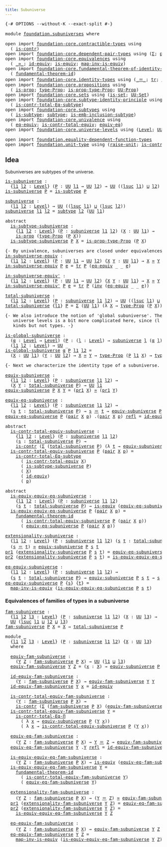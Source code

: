 ```yaml
---
title: Subuniverse
---
```


<pre class="Agda"><a id="37" class="Symbol">{-#</a> <a id="41" class="Keyword">OPTIONS</a> <a id="49" class="Pragma">--without-K</a> <a id="61" class="Pragma">--exact-split</a> <a id="75" class="Symbol">#-}</a>

<a id="80" class="Keyword">module</a> <a id="87" href="foundation.subuniverses.html" class="Module">foundation.subuniverses</a> <a id="111" class="Keyword">where</a>

<a id="118" class="Keyword">open</a> <a id="123" class="Keyword">import</a> <a id="130" href="foundation-core.contractible-types.html" class="Module">foundation-core.contractible-types</a> <a id="165" class="Keyword">using</a>
  <a id="173" class="Symbol">(</a> <a id="175" href="foundation-core.contractible-types.html#1006" class="Function">is-contr</a><a id="183" class="Symbol">)</a>
<a id="185" class="Keyword">open</a> <a id="190" class="Keyword">import</a> <a id="197" href="foundation-core.dependent-pair-types.html" class="Module">foundation-core.dependent-pair-types</a> <a id="234" class="Keyword">using</a> <a id="240" class="Symbol">(</a><a id="241" href="foundation-core.dependent-pair-types.html#515" class="Record">Σ</a><a id="242" class="Symbol">;</a> <a id="244" href="foundation-core.dependent-pair-types.html#588" class="InductiveConstructor">pair</a><a id="248" class="Symbol">;</a> <a id="250" href="foundation-core.dependent-pair-types.html#605" class="Field">pr1</a><a id="253" class="Symbol">;</a> <a id="255" href="foundation-core.dependent-pair-types.html#617" class="Field">pr2</a><a id="258" class="Symbol">)</a>
<a id="260" class="Keyword">open</a> <a id="265" class="Keyword">import</a> <a id="272" href="foundation-core.equivalences.html" class="Module">foundation-core.equivalences</a> <a id="301" class="Keyword">using</a>
  <a id="309" class="Symbol">(</a> <a id="311" href="foundation-core.equivalences.html#1621" class="Function Operator">_≃_</a><a id="314" class="Symbol">;</a> <a id="316" href="foundation-core.equivalences.html#2494" class="Function">id-equiv</a><a id="324" class="Symbol">;</a> <a id="326" href="foundation-core.equivalences.html#1556" class="Function">is-equiv</a><a id="334" class="Symbol">;</a> <a id="336" href="foundation-core.equivalences.html#4187" class="Function">map-inv-is-equiv</a><a id="352" class="Symbol">)</a>
<a id="354" class="Keyword">open</a> <a id="359" class="Keyword">import</a> <a id="366" href="foundation-core.fundamental-theorem-of-identity-types.html" class="Module">foundation-core.fundamental-theorem-of-identity-types</a> <a id="420" class="Keyword">using</a>
  <a id="428" class="Symbol">(</a> <a id="430" href="foundation-core.fundamental-theorem-of-identity-types.html#1894" class="Function">fundamental-theorem-id</a><a id="452" class="Symbol">)</a>
<a id="454" class="Keyword">open</a> <a id="459" class="Keyword">import</a> <a id="466" href="foundation-core.identity-types.html" class="Module">foundation-core.identity-types</a> <a id="497" class="Keyword">using</a> <a id="503" class="Symbol">(</a><a id="504" href="foundation-core.identity-types.html#1865" class="Function Operator">_＝_</a><a id="507" class="Symbol">;</a> <a id="509" href="foundation-core.identity-types.html#5702" class="Function">tr</a><a id="511" class="Symbol">;</a> <a id="513" href="foundation-core.identity-types.html#2729" class="Function">inv</a><a id="516" class="Symbol">;</a> <a id="518" href="foundation-core.identity-types.html#1820" class="InductiveConstructor">refl</a><a id="522" class="Symbol">;</a> <a id="524" href="foundation-core.identity-types.html#4003" class="Function">ap</a><a id="526" class="Symbol">)</a>
<a id="528" class="Keyword">open</a> <a id="533" class="Keyword">import</a> <a id="540" href="foundation-core.propositions.html" class="Module">foundation-core.propositions</a> <a id="569" class="Keyword">using</a>
  <a id="577" class="Symbol">(</a> <a id="579" href="foundation-core.propositions.html#1309" class="Function">is-prop</a><a id="586" class="Symbol">;</a> <a id="588" href="foundation-core.propositions.html#1495" class="Function">type-Prop</a><a id="597" class="Symbol">;</a> <a id="599" href="foundation-core.propositions.html#1562" class="Function">is-prop-type-Prop</a><a id="616" class="Symbol">;</a> <a id="618" href="foundation-core.propositions.html#1393" class="Function">UU-Prop</a><a id="625" class="Symbol">)</a>
<a id="627" class="Keyword">open</a> <a id="632" class="Keyword">import</a> <a id="639" href="foundation-core.sets.html" class="Module">foundation-core.sets</a> <a id="660" class="Keyword">using</a> <a id="666" class="Symbol">(</a><a id="667" href="foundation-core.sets.html#1113" class="Function">is-set</a><a id="673" class="Symbol">;</a> <a id="675" href="foundation-core.sets.html#1190" class="Function">UU-Set</a><a id="681" class="Symbol">)</a>
<a id="683" class="Keyword">open</a> <a id="688" class="Keyword">import</a> <a id="695" href="foundation-core.subtype-identity-principle.html" class="Module">foundation-core.subtype-identity-principle</a> <a id="738" class="Keyword">using</a>
  <a id="746" class="Symbol">(</a> <a id="748" href="foundation-core.subtype-identity-principle.html#1586" class="Function">is-contr-total-Eq-subtype</a><a id="773" class="Symbol">)</a>
<a id="775" class="Keyword">open</a> <a id="780" class="Keyword">import</a> <a id="787" href="foundation-core.subtypes.html" class="Module">foundation-core.subtypes</a> <a id="812" class="Keyword">using</a>
  <a id="820" class="Symbol">(</a> <a id="822" href="foundation-core.subtypes.html#2142" class="Function">is-subtype</a><a id="832" class="Symbol">;</a> <a id="834" href="foundation-core.subtypes.html#2265" class="Function">subtype</a><a id="841" class="Symbol">;</a> <a id="843" href="foundation-core.subtypes.html#3755" class="Function">is-emb-inclusion-subtype</a><a id="867" class="Symbol">)</a>
<a id="869" class="Keyword">open</a> <a id="874" class="Keyword">import</a> <a id="881" href="foundation-core.univalence.html" class="Module">foundation-core.univalence</a> <a id="908" class="Keyword">using</a>
  <a id="916" class="Symbol">(</a> <a id="918" href="foundation-core.univalence.html#2129" class="Function">eq-equiv</a><a id="926" class="Symbol">;</a> <a id="928" href="foundation-core.univalence.html#2381" class="Function">is-contr-total-equiv</a><a id="948" class="Symbol">;</a> <a id="950" href="foundation-core.univalence.html#987" class="Function">equiv-eq</a><a id="958" class="Symbol">)</a>
<a id="960" class="Keyword">open</a> <a id="965" class="Keyword">import</a> <a id="972" href="foundation-core.universe-levels.html" class="Module">foundation-core.universe-levels</a> <a id="1004" class="Keyword">using</a> <a id="1010" class="Symbol">(</a><a id="1011" href="Agda.Primitive.html#597" class="Postulate">Level</a><a id="1016" class="Symbol">;</a> <a id="1018" href="foundation-core.universe-levels.html#235" class="Primitive">UU</a><a id="1020" class="Symbol">;</a> <a id="1022" href="Agda.Primitive.html#780" class="Primitive">lsuc</a><a id="1026" class="Symbol">;</a> <a id="1028" href="Agda.Primitive.html#810" class="Primitive Operator">_⊔_</a><a id="1031" class="Symbol">)</a>

<a id="1034" class="Keyword">open</a> <a id="1039" class="Keyword">import</a> <a id="1046" href="foundation.equality-dependent-function-types.html" class="Module">foundation.equality-dependent-function-types</a>
<a id="1091" class="Keyword">open</a> <a id="1096" class="Keyword">import</a> <a id="1103" href="foundation.unit-type.html" class="Module">foundation.unit-type</a> <a id="1124" class="Keyword">using</a> <a id="1130" class="Symbol">(</a><a id="1131" href="foundation.unit-type.html#1727" class="Function">raise-unit</a><a id="1141" class="Symbol">;</a> <a id="1143" href="foundation.unit-type.html#3287" class="Function">is-contr-raise-unit</a><a id="1162" class="Symbol">)</a>
</pre>
## Idea

Subuniverses are subtypes of the universe.

<pre class="Agda"><a id="is-subuniverse"></a><a id="1230" href="foundation.subuniverses.html#1230" class="Function">is-subuniverse</a> <a id="1245" class="Symbol">:</a>
  <a id="1249" class="Symbol">{</a><a id="1250" href="foundation.subuniverses.html#1250" class="Bound">l1</a> <a id="1253" href="foundation.subuniverses.html#1253" class="Bound">l2</a> <a id="1256" class="Symbol">:</a> <a id="1258" href="Agda.Primitive.html#597" class="Postulate">Level</a><a id="1263" class="Symbol">}</a> <a id="1265" class="Symbol">(</a><a id="1266" href="foundation.subuniverses.html#1266" class="Bound">P</a> <a id="1268" class="Symbol">:</a> <a id="1270" href="foundation-core.universe-levels.html#235" class="Primitive">UU</a> <a id="1273" href="foundation.subuniverses.html#1250" class="Bound">l1</a> <a id="1276" class="Symbol">→</a> <a id="1278" href="foundation-core.universe-levels.html#235" class="Primitive">UU</a> <a id="1281" href="foundation.subuniverses.html#1253" class="Bound">l2</a><a id="1283" class="Symbol">)</a> <a id="1285" class="Symbol">→</a> <a id="1287" href="foundation-core.universe-levels.html#235" class="Primitive">UU</a> <a id="1290" class="Symbol">((</a><a id="1292" href="Agda.Primitive.html#780" class="Primitive">lsuc</a> <a id="1297" href="foundation.subuniverses.html#1250" class="Bound">l1</a><a id="1299" class="Symbol">)</a> <a id="1301" href="Agda.Primitive.html#810" class="Primitive Operator">⊔</a> <a id="1303" href="foundation.subuniverses.html#1253" class="Bound">l2</a><a id="1305" class="Symbol">)</a>
<a id="1307" href="foundation.subuniverses.html#1230" class="Function">is-subuniverse</a> <a id="1322" href="foundation.subuniverses.html#1322" class="Bound">P</a> <a id="1324" class="Symbol">=</a> <a id="1326" href="foundation-core.subtypes.html#2142" class="Function">is-subtype</a> <a id="1337" href="foundation.subuniverses.html#1322" class="Bound">P</a>

<a id="subuniverse"></a><a id="1340" href="foundation.subuniverses.html#1340" class="Function">subuniverse</a> <a id="1352" class="Symbol">:</a>
  <a id="1356" class="Symbol">(</a><a id="1357" href="foundation.subuniverses.html#1357" class="Bound">l1</a> <a id="1360" href="foundation.subuniverses.html#1360" class="Bound">l2</a> <a id="1363" class="Symbol">:</a> <a id="1365" href="Agda.Primitive.html#597" class="Postulate">Level</a><a id="1370" class="Symbol">)</a> <a id="1372" class="Symbol">→</a> <a id="1374" href="foundation-core.universe-levels.html#235" class="Primitive">UU</a> <a id="1377" class="Symbol">((</a><a id="1379" href="Agda.Primitive.html#780" class="Primitive">lsuc</a> <a id="1384" href="foundation.subuniverses.html#1357" class="Bound">l1</a><a id="1386" class="Symbol">)</a> <a id="1388" href="Agda.Primitive.html#810" class="Primitive Operator">⊔</a> <a id="1390" class="Symbol">(</a><a id="1391" href="Agda.Primitive.html#780" class="Primitive">lsuc</a> <a id="1396" href="foundation.subuniverses.html#1360" class="Bound">l2</a><a id="1398" class="Symbol">))</a>
<a id="1401" href="foundation.subuniverses.html#1340" class="Function">subuniverse</a> <a id="1413" href="foundation.subuniverses.html#1413" class="Bound">l1</a> <a id="1416" href="foundation.subuniverses.html#1416" class="Bound">l2</a> <a id="1419" class="Symbol">=</a> <a id="1421" href="foundation-core.subtypes.html#2265" class="Function">subtype</a> <a id="1429" href="foundation.subuniverses.html#1416" class="Bound">l2</a> <a id="1432" class="Symbol">(</a><a id="1433" href="foundation-core.universe-levels.html#235" class="Primitive">UU</a> <a id="1436" href="foundation.subuniverses.html#1413" class="Bound">l1</a><a id="1438" class="Symbol">)</a>

<a id="1441" class="Keyword">abstract</a>
  <a id="is-subtype-subuniverse"></a><a id="1452" href="foundation.subuniverses.html#1452" class="Function">is-subtype-subuniverse</a> <a id="1475" class="Symbol">:</a>
    <a id="1481" class="Symbol">{</a><a id="1482" href="foundation.subuniverses.html#1482" class="Bound">l1</a> <a id="1485" href="foundation.subuniverses.html#1485" class="Bound">l2</a> <a id="1488" class="Symbol">:</a> <a id="1490" href="Agda.Primitive.html#597" class="Postulate">Level</a><a id="1495" class="Symbol">}</a> <a id="1497" class="Symbol">(</a><a id="1498" href="foundation.subuniverses.html#1498" class="Bound">P</a> <a id="1500" class="Symbol">:</a> <a id="1502" href="foundation.subuniverses.html#1340" class="Function">subuniverse</a> <a id="1514" href="foundation.subuniverses.html#1482" class="Bound">l1</a> <a id="1517" href="foundation.subuniverses.html#1485" class="Bound">l2</a><a id="1519" class="Symbol">)</a> <a id="1521" class="Symbol">(</a><a id="1522" href="foundation.subuniverses.html#1522" class="Bound">X</a> <a id="1524" class="Symbol">:</a> <a id="1526" href="foundation-core.universe-levels.html#235" class="Primitive">UU</a> <a id="1529" href="foundation.subuniverses.html#1482" class="Bound">l1</a><a id="1531" class="Symbol">)</a> <a id="1533" class="Symbol">→</a>
    <a id="1539" href="foundation-core.propositions.html#1309" class="Function">is-prop</a> <a id="1547" class="Symbol">(</a><a id="1548" href="foundation-core.propositions.html#1495" class="Function">type-Prop</a> <a id="1558" class="Symbol">(</a><a id="1559" href="foundation.subuniverses.html#1498" class="Bound">P</a> <a id="1561" href="foundation.subuniverses.html#1522" class="Bound">X</a><a id="1562" class="Symbol">))</a>
  <a id="1567" href="foundation.subuniverses.html#1452" class="Function">is-subtype-subuniverse</a> <a id="1590" href="foundation.subuniverses.html#1590" class="Bound">P</a> <a id="1592" href="foundation.subuniverses.html#1592" class="Bound">X</a> <a id="1594" class="Symbol">=</a> <a id="1596" href="foundation-core.propositions.html#1562" class="Function">is-prop-type-Prop</a> <a id="1614" class="Symbol">(</a><a id="1615" href="foundation.subuniverses.html#1590" class="Bound">P</a> <a id="1617" href="foundation.subuniverses.html#1592" class="Bound">X</a><a id="1618" class="Symbol">)</a>

<a id="1621" class="Comment">{- By univalence, subuniverses are closed under equivalences. -}</a>
<a id="in-subuniverse-equiv"></a><a id="1686" href="foundation.subuniverses.html#1686" class="Function">in-subuniverse-equiv</a> <a id="1707" class="Symbol">:</a>
  <a id="1711" class="Symbol">{</a><a id="1712" href="foundation.subuniverses.html#1712" class="Bound">l1</a> <a id="1715" href="foundation.subuniverses.html#1715" class="Bound">l2</a> <a id="1718" class="Symbol">:</a> <a id="1720" href="Agda.Primitive.html#597" class="Postulate">Level</a><a id="1725" class="Symbol">}</a> <a id="1727" class="Symbol">(</a><a id="1728" href="foundation.subuniverses.html#1728" class="Bound">P</a> <a id="1730" class="Symbol">:</a> <a id="1732" href="foundation-core.universe-levels.html#235" class="Primitive">UU</a> <a id="1735" href="foundation.subuniverses.html#1712" class="Bound">l1</a> <a id="1738" class="Symbol">→</a> <a id="1740" href="foundation-core.universe-levels.html#235" class="Primitive">UU</a> <a id="1743" href="foundation.subuniverses.html#1715" class="Bound">l2</a><a id="1745" class="Symbol">)</a> <a id="1747" class="Symbol">{</a><a id="1748" href="foundation.subuniverses.html#1748" class="Bound">X</a> <a id="1750" href="foundation.subuniverses.html#1750" class="Bound">Y</a> <a id="1752" class="Symbol">:</a> <a id="1754" href="foundation-core.universe-levels.html#235" class="Primitive">UU</a> <a id="1757" href="foundation.subuniverses.html#1712" class="Bound">l1</a><a id="1759" class="Symbol">}</a> <a id="1761" class="Symbol">→</a> <a id="1763" href="foundation.subuniverses.html#1748" class="Bound">X</a> <a id="1765" href="foundation-core.equivalences.html#1621" class="Function Operator">≃</a> <a id="1767" href="foundation.subuniverses.html#1750" class="Bound">Y</a> <a id="1769" class="Symbol">→</a> <a id="1771" href="foundation.subuniverses.html#1728" class="Bound">P</a> <a id="1773" href="foundation.subuniverses.html#1748" class="Bound">X</a> <a id="1775" class="Symbol">→</a> <a id="1777" href="foundation.subuniverses.html#1728" class="Bound">P</a> <a id="1779" href="foundation.subuniverses.html#1750" class="Bound">Y</a>
<a id="1781" href="foundation.subuniverses.html#1686" class="Function">in-subuniverse-equiv</a> <a id="1802" href="foundation.subuniverses.html#1802" class="Bound">P</a> <a id="1804" href="foundation.subuniverses.html#1804" class="Bound">e</a> <a id="1806" class="Symbol">=</a> <a id="1808" href="foundation-core.identity-types.html#5702" class="Function">tr</a> <a id="1811" href="foundation.subuniverses.html#1802" class="Bound">P</a> <a id="1813" class="Symbol">(</a><a id="1814" href="foundation-core.univalence.html#2129" class="Function">eq-equiv</a> <a id="1823" class="Symbol">_</a> <a id="1825" class="Symbol">_</a> <a id="1827" href="foundation.subuniverses.html#1804" class="Bound">e</a><a id="1828" class="Symbol">)</a>

<a id="in-subuniverse-equiv&#39;"></a><a id="1831" href="foundation.subuniverses.html#1831" class="Function">in-subuniverse-equiv&#39;</a> <a id="1853" class="Symbol">:</a>
  <a id="1857" class="Symbol">{</a><a id="1858" href="foundation.subuniverses.html#1858" class="Bound">l1</a> <a id="1861" href="foundation.subuniverses.html#1861" class="Bound">l2</a> <a id="1864" class="Symbol">:</a> <a id="1866" href="Agda.Primitive.html#597" class="Postulate">Level</a><a id="1871" class="Symbol">}</a> <a id="1873" class="Symbol">(</a><a id="1874" href="foundation.subuniverses.html#1874" class="Bound">P</a> <a id="1876" class="Symbol">:</a> <a id="1878" href="foundation-core.universe-levels.html#235" class="Primitive">UU</a> <a id="1881" href="foundation.subuniverses.html#1858" class="Bound">l1</a> <a id="1884" class="Symbol">→</a> <a id="1886" href="foundation-core.universe-levels.html#235" class="Primitive">UU</a> <a id="1889" href="foundation.subuniverses.html#1861" class="Bound">l2</a><a id="1891" class="Symbol">)</a> <a id="1893" class="Symbol">{</a><a id="1894" href="foundation.subuniverses.html#1894" class="Bound">X</a> <a id="1896" href="foundation.subuniverses.html#1896" class="Bound">Y</a> <a id="1898" class="Symbol">:</a> <a id="1900" href="foundation-core.universe-levels.html#235" class="Primitive">UU</a> <a id="1903" href="foundation.subuniverses.html#1858" class="Bound">l1</a><a id="1905" class="Symbol">}</a> <a id="1907" class="Symbol">→</a> <a id="1909" href="foundation.subuniverses.html#1894" class="Bound">X</a> <a id="1911" href="foundation-core.equivalences.html#1621" class="Function Operator">≃</a> <a id="1913" href="foundation.subuniverses.html#1896" class="Bound">Y</a> <a id="1915" class="Symbol">→</a> <a id="1917" href="foundation.subuniverses.html#1874" class="Bound">P</a> <a id="1919" href="foundation.subuniverses.html#1896" class="Bound">Y</a> <a id="1921" class="Symbol">→</a> <a id="1923" href="foundation.subuniverses.html#1874" class="Bound">P</a> <a id="1925" href="foundation.subuniverses.html#1894" class="Bound">X</a>
<a id="1927" href="foundation.subuniverses.html#1831" class="Function">in-subuniverse-equiv&#39;</a> <a id="1949" href="foundation.subuniverses.html#1949" class="Bound">P</a> <a id="1951" href="foundation.subuniverses.html#1951" class="Bound">e</a> <a id="1953" class="Symbol">=</a> <a id="1955" href="foundation-core.identity-types.html#5702" class="Function">tr</a> <a id="1958" href="foundation.subuniverses.html#1949" class="Bound">P</a> <a id="1960" class="Symbol">(</a><a id="1961" href="foundation-core.identity-types.html#2729" class="Function">inv</a> <a id="1965" class="Symbol">(</a><a id="1966" href="foundation-core.univalence.html#2129" class="Function">eq-equiv</a> <a id="1975" class="Symbol">_</a> <a id="1977" class="Symbol">_</a> <a id="1979" href="foundation.subuniverses.html#1951" class="Bound">e</a><a id="1980" class="Symbol">))</a>

<a id="total-subuniverse"></a><a id="1984" href="foundation.subuniverses.html#1984" class="Function">total-subuniverse</a> <a id="2002" class="Symbol">:</a>
  <a id="2006" class="Symbol">{</a><a id="2007" href="foundation.subuniverses.html#2007" class="Bound">l1</a> <a id="2010" href="foundation.subuniverses.html#2010" class="Bound">l2</a> <a id="2013" class="Symbol">:</a> <a id="2015" href="Agda.Primitive.html#597" class="Postulate">Level</a><a id="2020" class="Symbol">}</a> <a id="2022" class="Symbol">(</a><a id="2023" href="foundation.subuniverses.html#2023" class="Bound">P</a> <a id="2025" class="Symbol">:</a> <a id="2027" href="foundation.subuniverses.html#1340" class="Function">subuniverse</a> <a id="2039" href="foundation.subuniverses.html#2007" class="Bound">l1</a> <a id="2042" href="foundation.subuniverses.html#2010" class="Bound">l2</a><a id="2044" class="Symbol">)</a> <a id="2046" class="Symbol">→</a> <a id="2048" href="foundation-core.universe-levels.html#235" class="Primitive">UU</a> <a id="2051" class="Symbol">((</a><a id="2053" href="Agda.Primitive.html#780" class="Primitive">lsuc</a> <a id="2058" href="foundation.subuniverses.html#2007" class="Bound">l1</a><a id="2060" class="Symbol">)</a> <a id="2062" href="Agda.Primitive.html#810" class="Primitive Operator">⊔</a> <a id="2064" href="foundation.subuniverses.html#2010" class="Bound">l2</a><a id="2066" class="Symbol">)</a>
<a id="2068" href="foundation.subuniverses.html#1984" class="Function">total-subuniverse</a> <a id="2086" class="Symbol">{</a><a id="2087" href="foundation.subuniverses.html#2087" class="Bound">l1</a><a id="2089" class="Symbol">}</a> <a id="2091" href="foundation.subuniverses.html#2091" class="Bound">P</a> <a id="2093" class="Symbol">=</a> <a id="2095" href="foundation-core.dependent-pair-types.html#515" class="Record">Σ</a> <a id="2097" class="Symbol">(</a><a id="2098" href="foundation-core.universe-levels.html#235" class="Primitive">UU</a> <a id="2101" href="foundation.subuniverses.html#2087" class="Bound">l1</a><a id="2103" class="Symbol">)</a> <a id="2105" class="Symbol">(λ</a> <a id="2108" href="foundation.subuniverses.html#2108" class="Bound">X</a> <a id="2110" class="Symbol">→</a> <a id="2112" href="foundation-core.propositions.html#1495" class="Function">type-Prop</a> <a id="2122" class="Symbol">(</a><a id="2123" href="foundation.subuniverses.html#2091" class="Bound">P</a> <a id="2125" href="foundation.subuniverses.html#2108" class="Bound">X</a><a id="2126" class="Symbol">))</a>

<a id="2130" class="Comment">{- We also introduce the notion of &#39;global subuniverse&#39;. The handling of 
   universe levels is a bit more complicated here, since (l : Level) → A l are 
   kinds but not types. -}</a>
   
<a id="is-global-subuniverse"></a><a id="2315" href="foundation.subuniverses.html#2315" class="Function">is-global-subuniverse</a> <a id="2337" class="Symbol">:</a>
  <a id="2341" class="Symbol">(</a><a id="2342" href="foundation.subuniverses.html#2342" class="Bound">α</a> <a id="2344" class="Symbol">:</a> <a id="2346" href="Agda.Primitive.html#597" class="Postulate">Level</a> <a id="2352" class="Symbol">→</a> <a id="2354" href="Agda.Primitive.html#597" class="Postulate">Level</a><a id="2359" class="Symbol">)</a> <a id="2361" class="Symbol">(</a><a id="2362" href="foundation.subuniverses.html#2362" class="Bound">P</a> <a id="2364" class="Symbol">:</a> <a id="2366" class="Symbol">(</a><a id="2367" href="foundation.subuniverses.html#2367" class="Bound">l</a> <a id="2369" class="Symbol">:</a> <a id="2371" href="Agda.Primitive.html#597" class="Postulate">Level</a><a id="2376" class="Symbol">)</a> <a id="2378" class="Symbol">→</a> <a id="2380" href="foundation.subuniverses.html#1340" class="Function">subuniverse</a> <a id="2392" href="foundation.subuniverses.html#2367" class="Bound">l</a> <a id="2394" class="Symbol">(</a><a id="2395" href="foundation.subuniverses.html#2342" class="Bound">α</a> <a id="2397" href="foundation.subuniverses.html#2367" class="Bound">l</a><a id="2398" class="Symbol">))</a> <a id="2401" class="Symbol">→</a>
  <a id="2405" class="Symbol">(</a><a id="2406" href="foundation.subuniverses.html#2406" class="Bound">l1</a> <a id="2409" href="foundation.subuniverses.html#2409" class="Bound">l2</a> <a id="2412" class="Symbol">:</a> <a id="2414" href="Agda.Primitive.html#597" class="Postulate">Level</a><a id="2419" class="Symbol">)</a> <a id="2421" class="Symbol">→</a> <a id="2423" href="foundation-core.universe-levels.html#235" class="Primitive">UU</a> <a id="2426" class="Symbol">_</a>
<a id="2428" href="foundation.subuniverses.html#2315" class="Function">is-global-subuniverse</a> <a id="2450" href="foundation.subuniverses.html#2450" class="Bound">α</a> <a id="2452" href="foundation.subuniverses.html#2452" class="Bound">P</a> <a id="2454" href="foundation.subuniverses.html#2454" class="Bound">l1</a> <a id="2457" href="foundation.subuniverses.html#2457" class="Bound">l2</a> <a id="2460" class="Symbol">=</a>
  <a id="2464" class="Symbol">(</a><a id="2465" href="foundation.subuniverses.html#2465" class="Bound">X</a> <a id="2467" class="Symbol">:</a> <a id="2469" href="foundation-core.universe-levels.html#235" class="Primitive">UU</a> <a id="2472" href="foundation.subuniverses.html#2454" class="Bound">l1</a><a id="2474" class="Symbol">)</a> <a id="2476" class="Symbol">(</a><a id="2477" href="foundation.subuniverses.html#2477" class="Bound">Y</a> <a id="2479" class="Symbol">:</a> <a id="2481" href="foundation-core.universe-levels.html#235" class="Primitive">UU</a> <a id="2484" href="foundation.subuniverses.html#2457" class="Bound">l2</a><a id="2486" class="Symbol">)</a> <a id="2488" class="Symbol">→</a> <a id="2490" href="foundation.subuniverses.html#2465" class="Bound">X</a> <a id="2492" href="foundation-core.equivalences.html#1621" class="Function Operator">≃</a> <a id="2494" href="foundation.subuniverses.html#2477" class="Bound">Y</a> <a id="2496" class="Symbol">→</a> <a id="2498" href="foundation-core.propositions.html#1495" class="Function">type-Prop</a> <a id="2508" class="Symbol">(</a><a id="2509" href="foundation.subuniverses.html#2452" class="Bound">P</a> <a id="2511" href="foundation.subuniverses.html#2454" class="Bound">l1</a> <a id="2514" href="foundation.subuniverses.html#2465" class="Bound">X</a><a id="2515" class="Symbol">)</a> <a id="2517" class="Symbol">→</a> <a id="2519" href="foundation-core.propositions.html#1495" class="Function">type-Prop</a> <a id="2529" class="Symbol">(</a><a id="2530" href="foundation.subuniverses.html#2452" class="Bound">P</a> <a id="2532" href="foundation.subuniverses.html#2457" class="Bound">l2</a> <a id="2535" href="foundation.subuniverses.html#2477" class="Bound">Y</a><a id="2536" class="Symbol">)</a>

<a id="2539" class="Comment">{- Next we characterize the identity type of a subuniverse. -}</a>

<a id="equiv-subuniverse"></a><a id="2603" href="foundation.subuniverses.html#2603" class="Function">equiv-subuniverse</a> <a id="2621" class="Symbol">:</a>
  <a id="2625" class="Symbol">{</a><a id="2626" href="foundation.subuniverses.html#2626" class="Bound">l1</a> <a id="2629" href="foundation.subuniverses.html#2629" class="Bound">l2</a> <a id="2632" class="Symbol">:</a> <a id="2634" href="Agda.Primitive.html#597" class="Postulate">Level</a><a id="2639" class="Symbol">}</a> <a id="2641" class="Symbol">(</a><a id="2642" href="foundation.subuniverses.html#2642" class="Bound">P</a> <a id="2644" class="Symbol">:</a> <a id="2646" href="foundation.subuniverses.html#1340" class="Function">subuniverse</a> <a id="2658" href="foundation.subuniverses.html#2626" class="Bound">l1</a> <a id="2661" href="foundation.subuniverses.html#2629" class="Bound">l2</a><a id="2663" class="Symbol">)</a> <a id="2665" class="Symbol">→</a>
  <a id="2669" class="Symbol">(</a><a id="2670" href="foundation.subuniverses.html#2670" class="Bound">X</a> <a id="2672" href="foundation.subuniverses.html#2672" class="Bound">Y</a> <a id="2674" class="Symbol">:</a> <a id="2676" href="foundation.subuniverses.html#1984" class="Function">total-subuniverse</a> <a id="2694" href="foundation.subuniverses.html#2642" class="Bound">P</a><a id="2695" class="Symbol">)</a> <a id="2697" class="Symbol">→</a> <a id="2699" href="foundation-core.universe-levels.html#235" class="Primitive">UU</a> <a id="2702" href="foundation.subuniverses.html#2626" class="Bound">l1</a>
<a id="2705" href="foundation.subuniverses.html#2603" class="Function">equiv-subuniverse</a> <a id="2723" href="foundation.subuniverses.html#2723" class="Bound">P</a> <a id="2725" href="foundation.subuniverses.html#2725" class="Bound">X</a> <a id="2727" href="foundation.subuniverses.html#2727" class="Bound">Y</a> <a id="2729" class="Symbol">=</a> <a id="2731" class="Symbol">(</a><a id="2732" href="foundation-core.dependent-pair-types.html#605" class="Field">pr1</a> <a id="2736" href="foundation.subuniverses.html#2725" class="Bound">X</a><a id="2737" class="Symbol">)</a> <a id="2739" href="foundation-core.equivalences.html#1621" class="Function Operator">≃</a> <a id="2741" class="Symbol">(</a><a id="2742" href="foundation-core.dependent-pair-types.html#605" class="Field">pr1</a> <a id="2746" href="foundation.subuniverses.html#2727" class="Bound">Y</a><a id="2747" class="Symbol">)</a>

<a id="equiv-eq-subuniverse"></a><a id="2750" href="foundation.subuniverses.html#2750" class="Function">equiv-eq-subuniverse</a> <a id="2771" class="Symbol">:</a>
  <a id="2775" class="Symbol">{</a><a id="2776" href="foundation.subuniverses.html#2776" class="Bound">l1</a> <a id="2779" href="foundation.subuniverses.html#2779" class="Bound">l2</a> <a id="2782" class="Symbol">:</a> <a id="2784" href="Agda.Primitive.html#597" class="Postulate">Level</a><a id="2789" class="Symbol">}</a> <a id="2791" class="Symbol">(</a><a id="2792" href="foundation.subuniverses.html#2792" class="Bound">P</a> <a id="2794" class="Symbol">:</a> <a id="2796" href="foundation.subuniverses.html#1340" class="Function">subuniverse</a> <a id="2808" href="foundation.subuniverses.html#2776" class="Bound">l1</a> <a id="2811" href="foundation.subuniverses.html#2779" class="Bound">l2</a><a id="2813" class="Symbol">)</a> <a id="2815" class="Symbol">→</a>
  <a id="2819" class="Symbol">(</a><a id="2820" href="foundation.subuniverses.html#2820" class="Bound">s</a> <a id="2822" href="foundation.subuniverses.html#2822" class="Bound">t</a> <a id="2824" class="Symbol">:</a> <a id="2826" href="foundation.subuniverses.html#1984" class="Function">total-subuniverse</a> <a id="2844" href="foundation.subuniverses.html#2792" class="Bound">P</a><a id="2845" class="Symbol">)</a> <a id="2847" class="Symbol">→</a> <a id="2849" href="foundation.subuniverses.html#2820" class="Bound">s</a> <a id="2851" href="foundation-core.identity-types.html#1865" class="Function Operator">＝</a> <a id="2853" href="foundation.subuniverses.html#2822" class="Bound">t</a> <a id="2855" class="Symbol">→</a> <a id="2857" href="foundation.subuniverses.html#2603" class="Function">equiv-subuniverse</a> <a id="2875" href="foundation.subuniverses.html#2792" class="Bound">P</a> <a id="2877" href="foundation.subuniverses.html#2820" class="Bound">s</a> <a id="2879" href="foundation.subuniverses.html#2822" class="Bound">t</a>
<a id="2881" href="foundation.subuniverses.html#2750" class="Function">equiv-eq-subuniverse</a> <a id="2902" href="foundation.subuniverses.html#2902" class="Bound">P</a> <a id="2904" class="Symbol">(</a><a id="2905" href="foundation-core.dependent-pair-types.html#588" class="InductiveConstructor">pair</a> <a id="2910" href="foundation.subuniverses.html#2910" class="Bound">X</a> <a id="2912" href="foundation.subuniverses.html#2912" class="Bound">p</a><a id="2913" class="Symbol">)</a> <a id="2915" class="DottedPattern Symbol">.(</a><a id="2917" href="foundation-core.dependent-pair-types.html#588" class="DottedPattern InductiveConstructor">pair</a> <a id="2922" href="foundation.subuniverses.html#2910" class="DottedPattern Bound">X</a> <a id="2924" href="foundation.subuniverses.html#2912" class="DottedPattern Bound">p</a><a id="2925" class="DottedPattern Symbol">)</a> <a id="2927" href="foundation-core.identity-types.html#1820" class="InductiveConstructor">refl</a> <a id="2932" class="Symbol">=</a> <a id="2934" href="foundation-core.equivalences.html#2494" class="Function">id-equiv</a>

<a id="2944" class="Keyword">abstract</a>
  <a id="is-contr-total-equiv-subuniverse"></a><a id="2955" href="foundation.subuniverses.html#2955" class="Function">is-contr-total-equiv-subuniverse</a> <a id="2988" class="Symbol">:</a>
    <a id="2994" class="Symbol">{</a><a id="2995" href="foundation.subuniverses.html#2995" class="Bound">l1</a> <a id="2998" href="foundation.subuniverses.html#2998" class="Bound">l2</a> <a id="3001" class="Symbol">:</a> <a id="3003" href="Agda.Primitive.html#597" class="Postulate">Level</a><a id="3008" class="Symbol">}</a> <a id="3010" class="Symbol">(</a><a id="3011" href="foundation.subuniverses.html#3011" class="Bound">P</a> <a id="3013" class="Symbol">:</a> <a id="3015" href="foundation.subuniverses.html#1340" class="Function">subuniverse</a> <a id="3027" href="foundation.subuniverses.html#2995" class="Bound">l1</a> <a id="3030" href="foundation.subuniverses.html#2998" class="Bound">l2</a><a id="3032" class="Symbol">)</a>
    <a id="3038" class="Symbol">(</a><a id="3039" href="foundation.subuniverses.html#3039" class="Bound">s</a> <a id="3041" class="Symbol">:</a> <a id="3043" href="foundation.subuniverses.html#1984" class="Function">total-subuniverse</a> <a id="3061" href="foundation.subuniverses.html#3011" class="Bound">P</a><a id="3062" class="Symbol">)</a> <a id="3064" class="Symbol">→</a>
    <a id="3070" href="foundation-core.contractible-types.html#1006" class="Function">is-contr</a> <a id="3079" class="Symbol">(</a><a id="3080" href="foundation-core.dependent-pair-types.html#515" class="Record">Σ</a> <a id="3082" class="Symbol">(</a><a id="3083" href="foundation.subuniverses.html#1984" class="Function">total-subuniverse</a> <a id="3101" href="foundation.subuniverses.html#3011" class="Bound">P</a><a id="3102" class="Symbol">)</a> <a id="3104" class="Symbol">(λ</a> <a id="3107" href="foundation.subuniverses.html#3107" class="Bound">t</a> <a id="3109" class="Symbol">→</a> <a id="3111" href="foundation.subuniverses.html#2603" class="Function">equiv-subuniverse</a> <a id="3129" href="foundation.subuniverses.html#3011" class="Bound">P</a> <a id="3131" href="foundation.subuniverses.html#3039" class="Bound">s</a> <a id="3133" href="foundation.subuniverses.html#3107" class="Bound">t</a><a id="3134" class="Symbol">))</a>
  <a id="3139" href="foundation.subuniverses.html#2955" class="Function">is-contr-total-equiv-subuniverse</a> <a id="3172" href="foundation.subuniverses.html#3172" class="Bound">P</a> <a id="3174" class="Symbol">(</a><a id="3175" href="foundation-core.dependent-pair-types.html#588" class="InductiveConstructor">pair</a> <a id="3180" href="foundation.subuniverses.html#3180" class="Bound">X</a> <a id="3182" href="foundation.subuniverses.html#3182" class="Bound">p</a><a id="3183" class="Symbol">)</a> <a id="3185" class="Symbol">=</a>
    <a id="3191" href="foundation-core.subtype-identity-principle.html#1586" class="Function">is-contr-total-Eq-subtype</a>
      <a id="3223" class="Symbol">(</a> <a id="3225" href="foundation-core.univalence.html#2381" class="Function">is-contr-total-equiv</a> <a id="3246" href="foundation.subuniverses.html#3180" class="Bound">X</a><a id="3247" class="Symbol">)</a>
      <a id="3255" class="Symbol">(</a> <a id="3257" href="foundation.subuniverses.html#1452" class="Function">is-subtype-subuniverse</a> <a id="3280" href="foundation.subuniverses.html#3172" class="Bound">P</a><a id="3281" class="Symbol">)</a>
      <a id="3289" class="Symbol">(</a> <a id="3291" href="foundation.subuniverses.html#3180" class="Bound">X</a><a id="3292" class="Symbol">)</a>
      <a id="3300" class="Symbol">(</a> <a id="3302" href="foundation-core.equivalences.html#2494" class="Function">id-equiv</a><a id="3310" class="Symbol">)</a>
      <a id="3318" class="Symbol">(</a> <a id="3320" href="foundation.subuniverses.html#3182" class="Bound">p</a><a id="3321" class="Symbol">)</a>

<a id="3324" class="Keyword">abstract</a>
  <a id="is-equiv-equiv-eq-subuniverse"></a><a id="3335" href="foundation.subuniverses.html#3335" class="Function">is-equiv-equiv-eq-subuniverse</a> <a id="3365" class="Symbol">:</a>
    <a id="3371" class="Symbol">{</a><a id="3372" href="foundation.subuniverses.html#3372" class="Bound">l1</a> <a id="3375" href="foundation.subuniverses.html#3375" class="Bound">l2</a> <a id="3378" class="Symbol">:</a> <a id="3380" href="Agda.Primitive.html#597" class="Postulate">Level</a><a id="3385" class="Symbol">}</a> <a id="3387" class="Symbol">(</a><a id="3388" href="foundation.subuniverses.html#3388" class="Bound">P</a> <a id="3390" class="Symbol">:</a> <a id="3392" href="foundation.subuniverses.html#1340" class="Function">subuniverse</a> <a id="3404" href="foundation.subuniverses.html#3372" class="Bound">l1</a> <a id="3407" href="foundation.subuniverses.html#3375" class="Bound">l2</a><a id="3409" class="Symbol">)</a>
    <a id="3415" class="Symbol">(</a><a id="3416" href="foundation.subuniverses.html#3416" class="Bound">s</a> <a id="3418" href="foundation.subuniverses.html#3418" class="Bound">t</a> <a id="3420" class="Symbol">:</a> <a id="3422" href="foundation.subuniverses.html#1984" class="Function">total-subuniverse</a> <a id="3440" href="foundation.subuniverses.html#3388" class="Bound">P</a><a id="3441" class="Symbol">)</a> <a id="3443" class="Symbol">→</a> <a id="3445" href="foundation-core.equivalences.html#1556" class="Function">is-equiv</a> <a id="3454" class="Symbol">(</a><a id="3455" href="foundation.subuniverses.html#2750" class="Function">equiv-eq-subuniverse</a> <a id="3476" href="foundation.subuniverses.html#3388" class="Bound">P</a> <a id="3478" href="foundation.subuniverses.html#3416" class="Bound">s</a> <a id="3480" href="foundation.subuniverses.html#3418" class="Bound">t</a><a id="3481" class="Symbol">)</a>
  <a id="3485" href="foundation.subuniverses.html#3335" class="Function">is-equiv-equiv-eq-subuniverse</a> <a id="3515" href="foundation.subuniverses.html#3515" class="Bound">P</a> <a id="3517" class="Symbol">(</a><a id="3518" href="foundation-core.dependent-pair-types.html#588" class="InductiveConstructor">pair</a> <a id="3523" href="foundation.subuniverses.html#3523" class="Bound">X</a> <a id="3525" href="foundation.subuniverses.html#3525" class="Bound">p</a><a id="3526" class="Symbol">)</a> <a id="3528" class="Symbol">=</a>
    <a id="3534" href="foundation-core.fundamental-theorem-of-identity-types.html#1894" class="Function">fundamental-theorem-id</a>
      <a id="3563" class="Symbol">(</a> <a id="3565" href="foundation.subuniverses.html#2955" class="Function">is-contr-total-equiv-subuniverse</a> <a id="3598" href="foundation.subuniverses.html#3515" class="Bound">P</a> <a id="3600" class="Symbol">(</a><a id="3601" href="foundation-core.dependent-pair-types.html#588" class="InductiveConstructor">pair</a> <a id="3606" href="foundation.subuniverses.html#3523" class="Bound">X</a> <a id="3608" href="foundation.subuniverses.html#3525" class="Bound">p</a><a id="3609" class="Symbol">))</a>
      <a id="3618" class="Symbol">(</a> <a id="3620" href="foundation.subuniverses.html#2750" class="Function">equiv-eq-subuniverse</a> <a id="3641" href="foundation.subuniverses.html#3515" class="Bound">P</a> <a id="3643" class="Symbol">(</a><a id="3644" href="foundation-core.dependent-pair-types.html#588" class="InductiveConstructor">pair</a> <a id="3649" href="foundation.subuniverses.html#3523" class="Bound">X</a> <a id="3651" href="foundation.subuniverses.html#3525" class="Bound">p</a><a id="3652" class="Symbol">))</a>

<a id="extensionality-subuniverse"></a><a id="3656" href="foundation.subuniverses.html#3656" class="Function">extensionality-subuniverse</a> <a id="3683" class="Symbol">:</a>
  <a id="3687" class="Symbol">{</a><a id="3688" href="foundation.subuniverses.html#3688" class="Bound">l1</a> <a id="3691" href="foundation.subuniverses.html#3691" class="Bound">l2</a> <a id="3694" class="Symbol">:</a> <a id="3696" href="Agda.Primitive.html#597" class="Postulate">Level</a><a id="3701" class="Symbol">}</a> <a id="3703" class="Symbol">(</a><a id="3704" href="foundation.subuniverses.html#3704" class="Bound">P</a> <a id="3706" class="Symbol">:</a> <a id="3708" href="foundation.subuniverses.html#1340" class="Function">subuniverse</a> <a id="3720" href="foundation.subuniverses.html#3688" class="Bound">l1</a> <a id="3723" href="foundation.subuniverses.html#3691" class="Bound">l2</a><a id="3725" class="Symbol">)</a> <a id="3727" class="Symbol">(</a><a id="3728" href="foundation.subuniverses.html#3728" class="Bound">s</a> <a id="3730" href="foundation.subuniverses.html#3730" class="Bound">t</a> <a id="3732" class="Symbol">:</a> <a id="3734" href="foundation.subuniverses.html#1984" class="Function">total-subuniverse</a> <a id="3752" href="foundation.subuniverses.html#3704" class="Bound">P</a><a id="3753" class="Symbol">)</a> <a id="3755" class="Symbol">→</a>
  <a id="3759" class="Symbol">(</a><a id="3760" href="foundation.subuniverses.html#3728" class="Bound">s</a> <a id="3762" href="foundation-core.identity-types.html#1865" class="Function Operator">＝</a> <a id="3764" href="foundation.subuniverses.html#3730" class="Bound">t</a><a id="3765" class="Symbol">)</a> <a id="3767" href="foundation-core.equivalences.html#1621" class="Function Operator">≃</a> <a id="3769" href="foundation.subuniverses.html#2603" class="Function">equiv-subuniverse</a> <a id="3787" href="foundation.subuniverses.html#3704" class="Bound">P</a> <a id="3789" href="foundation.subuniverses.html#3728" class="Bound">s</a> <a id="3791" href="foundation.subuniverses.html#3730" class="Bound">t</a>
<a id="3793" href="foundation-core.dependent-pair-types.html#605" class="Field">pr1</a> <a id="3797" class="Symbol">(</a><a id="3798" href="foundation.subuniverses.html#3656" class="Function">extensionality-subuniverse</a> <a id="3825" href="foundation.subuniverses.html#3825" class="Bound">P</a> <a id="3827" href="foundation.subuniverses.html#3827" class="Bound">s</a> <a id="3829" href="foundation.subuniverses.html#3829" class="Bound">t</a><a id="3830" class="Symbol">)</a> <a id="3832" class="Symbol">=</a> <a id="3834" href="foundation.subuniverses.html#2750" class="Function">equiv-eq-subuniverse</a> <a id="3855" href="foundation.subuniverses.html#3825" class="Bound">P</a> <a id="3857" href="foundation.subuniverses.html#3827" class="Bound">s</a> <a id="3859" href="foundation.subuniverses.html#3829" class="Bound">t</a>
<a id="3861" href="foundation-core.dependent-pair-types.html#617" class="Field">pr2</a> <a id="3865" class="Symbol">(</a><a id="3866" href="foundation.subuniverses.html#3656" class="Function">extensionality-subuniverse</a> <a id="3893" href="foundation.subuniverses.html#3893" class="Bound">P</a> <a id="3895" href="foundation.subuniverses.html#3895" class="Bound">s</a> <a id="3897" href="foundation.subuniverses.html#3897" class="Bound">t</a><a id="3898" class="Symbol">)</a> <a id="3900" class="Symbol">=</a> <a id="3902" href="foundation.subuniverses.html#3335" class="Function">is-equiv-equiv-eq-subuniverse</a> <a id="3932" href="foundation.subuniverses.html#3893" class="Bound">P</a> <a id="3934" href="foundation.subuniverses.html#3895" class="Bound">s</a> <a id="3936" href="foundation.subuniverses.html#3897" class="Bound">t</a>

<a id="eq-equiv-subuniverse"></a><a id="3939" href="foundation.subuniverses.html#3939" class="Function">eq-equiv-subuniverse</a> <a id="3960" class="Symbol">:</a>
  <a id="3964" class="Symbol">{</a><a id="3965" href="foundation.subuniverses.html#3965" class="Bound">l1</a> <a id="3968" href="foundation.subuniverses.html#3968" class="Bound">l2</a> <a id="3971" class="Symbol">:</a> <a id="3973" href="Agda.Primitive.html#597" class="Postulate">Level</a><a id="3978" class="Symbol">}</a> <a id="3980" class="Symbol">(</a><a id="3981" href="foundation.subuniverses.html#3981" class="Bound">P</a> <a id="3983" class="Symbol">:</a> <a id="3985" href="foundation.subuniverses.html#1340" class="Function">subuniverse</a> <a id="3997" href="foundation.subuniverses.html#3965" class="Bound">l1</a> <a id="4000" href="foundation.subuniverses.html#3968" class="Bound">l2</a><a id="4002" class="Symbol">)</a> <a id="4004" class="Symbol">→</a>
  <a id="4008" class="Symbol">{</a><a id="4009" href="foundation.subuniverses.html#4009" class="Bound">s</a> <a id="4011" href="foundation.subuniverses.html#4011" class="Bound">t</a> <a id="4013" class="Symbol">:</a> <a id="4015" href="foundation.subuniverses.html#1984" class="Function">total-subuniverse</a> <a id="4033" href="foundation.subuniverses.html#3981" class="Bound">P</a><a id="4034" class="Symbol">}</a> <a id="4036" class="Symbol">→</a> <a id="4038" href="foundation.subuniverses.html#2603" class="Function">equiv-subuniverse</a> <a id="4056" href="foundation.subuniverses.html#3981" class="Bound">P</a> <a id="4058" href="foundation.subuniverses.html#4009" class="Bound">s</a> <a id="4060" href="foundation.subuniverses.html#4011" class="Bound">t</a> <a id="4062" class="Symbol">→</a> <a id="4064" href="foundation.subuniverses.html#4009" class="Bound">s</a> <a id="4066" href="foundation-core.identity-types.html#1865" class="Function Operator">＝</a> <a id="4068" href="foundation.subuniverses.html#4011" class="Bound">t</a>
<a id="4070" href="foundation.subuniverses.html#3939" class="Function">eq-equiv-subuniverse</a> <a id="4091" href="foundation.subuniverses.html#4091" class="Bound">P</a> <a id="4093" class="Symbol">{</a><a id="4094" href="foundation.subuniverses.html#4094" class="Bound">s</a><a id="4095" class="Symbol">}</a> <a id="4097" class="Symbol">{</a><a id="4098" href="foundation.subuniverses.html#4098" class="Bound">t</a><a id="4099" class="Symbol">}</a> <a id="4101" class="Symbol">=</a>
  <a id="4105" href="foundation-core.equivalences.html#4187" class="Function">map-inv-is-equiv</a> <a id="4122" class="Symbol">(</a><a id="4123" href="foundation.subuniverses.html#3335" class="Function">is-equiv-equiv-eq-subuniverse</a> <a id="4153" href="foundation.subuniverses.html#4091" class="Bound">P</a> <a id="4155" href="foundation.subuniverses.html#4094" class="Bound">s</a> <a id="4157" href="foundation.subuniverses.html#4098" class="Bound">t</a><a id="4158" class="Symbol">)</a>
</pre>
### Equivalences of families of types in a subuniverse

<pre class="Agda"><a id="fam-subuniverse"></a><a id="4229" href="foundation.subuniverses.html#4229" class="Function">fam-subuniverse</a> <a id="4245" class="Symbol">:</a>
  <a id="4249" class="Symbol">{</a><a id="4250" href="foundation.subuniverses.html#4250" class="Bound">l1</a> <a id="4253" href="foundation.subuniverses.html#4253" class="Bound">l2</a> <a id="4256" href="foundation.subuniverses.html#4256" class="Bound">l3</a> <a id="4259" class="Symbol">:</a> <a id="4261" href="Agda.Primitive.html#597" class="Postulate">Level</a><a id="4266" class="Symbol">}</a> <a id="4268" class="Symbol">(</a><a id="4269" href="foundation.subuniverses.html#4269" class="Bound">P</a> <a id="4271" class="Symbol">:</a> <a id="4273" href="foundation.subuniverses.html#1340" class="Function">subuniverse</a> <a id="4285" href="foundation.subuniverses.html#4250" class="Bound">l1</a> <a id="4288" href="foundation.subuniverses.html#4253" class="Bound">l2</a><a id="4290" class="Symbol">)</a> <a id="4292" class="Symbol">(</a><a id="4293" href="foundation.subuniverses.html#4293" class="Bound">X</a> <a id="4295" class="Symbol">:</a> <a id="4297" href="foundation-core.universe-levels.html#235" class="Primitive">UU</a> <a id="4300" href="foundation.subuniverses.html#4256" class="Bound">l3</a><a id="4302" class="Symbol">)</a> <a id="4304" class="Symbol">→</a>
  <a id="4308" href="foundation-core.universe-levels.html#235" class="Primitive">UU</a> <a id="4311" class="Symbol">(</a><a id="4312" href="Agda.Primitive.html#780" class="Primitive">lsuc</a> <a id="4317" href="foundation.subuniverses.html#4250" class="Bound">l1</a> <a id="4320" href="Agda.Primitive.html#810" class="Primitive Operator">⊔</a> <a id="4322" href="foundation.subuniverses.html#4253" class="Bound">l2</a> <a id="4325" href="Agda.Primitive.html#810" class="Primitive Operator">⊔</a> <a id="4327" href="foundation.subuniverses.html#4256" class="Bound">l3</a><a id="4329" class="Symbol">)</a>
<a id="4331" href="foundation.subuniverses.html#4229" class="Function">fam-subuniverse</a> <a id="4347" href="foundation.subuniverses.html#4347" class="Bound">P</a> <a id="4349" href="foundation.subuniverses.html#4349" class="Bound">X</a> <a id="4351" class="Symbol">=</a> <a id="4353" href="foundation.subuniverses.html#4349" class="Bound">X</a> <a id="4355" class="Symbol">→</a> <a id="4357" href="foundation.subuniverses.html#1984" class="Function">total-subuniverse</a> <a id="4375" href="foundation.subuniverses.html#4347" class="Bound">P</a>

<a id="4378" class="Keyword">module</a> <a id="4385" href="foundation.subuniverses.html#4385" class="Module">_</a>
  <a id="4389" class="Symbol">{</a><a id="4390" href="foundation.subuniverses.html#4390" class="Bound">l1</a> <a id="4393" href="foundation.subuniverses.html#4393" class="Bound">l2</a> <a id="4396" href="foundation.subuniverses.html#4396" class="Bound">l3</a> <a id="4399" class="Symbol">:</a> <a id="4401" href="Agda.Primitive.html#597" class="Postulate">Level</a><a id="4406" class="Symbol">}</a> <a id="4408" class="Symbol">(</a><a id="4409" href="foundation.subuniverses.html#4409" class="Bound">P</a> <a id="4411" class="Symbol">:</a> <a id="4413" href="foundation.subuniverses.html#1340" class="Function">subuniverse</a> <a id="4425" href="foundation.subuniverses.html#4390" class="Bound">l1</a> <a id="4428" href="foundation.subuniverses.html#4393" class="Bound">l2</a><a id="4430" class="Symbol">)</a> <a id="4432" class="Symbol">{</a><a id="4433" href="foundation.subuniverses.html#4433" class="Bound">X</a> <a id="4435" class="Symbol">:</a> <a id="4437" href="foundation-core.universe-levels.html#235" class="Primitive">UU</a> <a id="4440" href="foundation.subuniverses.html#4396" class="Bound">l3</a><a id="4442" class="Symbol">}</a>
  <a id="4446" class="Keyword">where</a>
  
  <a id="4457" href="foundation.subuniverses.html#4457" class="Function">equiv-fam-subuniverse</a> <a id="4479" class="Symbol">:</a>
    <a id="4485" class="Symbol">(</a><a id="4486" href="foundation.subuniverses.html#4486" class="Bound">Y</a> <a id="4488" href="foundation.subuniverses.html#4488" class="Bound">Z</a> <a id="4490" class="Symbol">:</a> <a id="4492" href="foundation.subuniverses.html#4229" class="Function">fam-subuniverse</a> <a id="4508" href="foundation.subuniverses.html#4409" class="Bound">P</a> <a id="4510" href="foundation.subuniverses.html#4433" class="Bound">X</a><a id="4511" class="Symbol">)</a> <a id="4513" class="Symbol">→</a> <a id="4515" href="foundation-core.universe-levels.html#235" class="Primitive">UU</a> <a id="4518" class="Symbol">(</a><a id="4519" href="foundation.subuniverses.html#4390" class="Bound">l1</a> <a id="4522" href="Agda.Primitive.html#810" class="Primitive Operator">⊔</a> <a id="4524" href="foundation.subuniverses.html#4396" class="Bound">l3</a><a id="4526" class="Symbol">)</a>
  <a id="4530" href="foundation.subuniverses.html#4457" class="Function">equiv-fam-subuniverse</a> <a id="4552" href="foundation.subuniverses.html#4552" class="Bound">Y</a> <a id="4554" href="foundation.subuniverses.html#4554" class="Bound">Z</a> <a id="4556" class="Symbol">=</a> <a id="4558" class="Symbol">(</a><a id="4559" href="foundation.subuniverses.html#4559" class="Bound">x</a> <a id="4561" class="Symbol">:</a> <a id="4563" href="foundation.subuniverses.html#4433" class="Bound">X</a><a id="4564" class="Symbol">)</a> <a id="4566" class="Symbol">→</a> <a id="4568" href="foundation.subuniverses.html#2603" class="Function">equiv-subuniverse</a> <a id="4586" href="foundation.subuniverses.html#4409" class="Bound">P</a> <a id="4588" class="Symbol">(</a><a id="4589" href="foundation.subuniverses.html#4552" class="Bound">Y</a> <a id="4591" href="foundation.subuniverses.html#4559" class="Bound">x</a><a id="4592" class="Symbol">)</a> <a id="4594" class="Symbol">(</a><a id="4595" href="foundation.subuniverses.html#4554" class="Bound">Z</a> <a id="4597" href="foundation.subuniverses.html#4559" class="Bound">x</a><a id="4598" class="Symbol">)</a>

  <a id="4603" href="foundation.subuniverses.html#4603" class="Function">id-equiv-fam-subuniverse</a> <a id="4628" class="Symbol">:</a>
    <a id="4634" class="Symbol">(</a><a id="4635" href="foundation.subuniverses.html#4635" class="Bound">Y</a> <a id="4637" class="Symbol">:</a> <a id="4639" href="foundation.subuniverses.html#4229" class="Function">fam-subuniverse</a> <a id="4655" href="foundation.subuniverses.html#4409" class="Bound">P</a> <a id="4657" href="foundation.subuniverses.html#4433" class="Bound">X</a><a id="4658" class="Symbol">)</a> <a id="4660" class="Symbol">→</a> <a id="4662" href="foundation.subuniverses.html#4457" class="Function">equiv-fam-subuniverse</a> <a id="4684" href="foundation.subuniverses.html#4635" class="Bound">Y</a> <a id="4686" href="foundation.subuniverses.html#4635" class="Bound">Y</a>
  <a id="4690" href="foundation.subuniverses.html#4603" class="Function">id-equiv-fam-subuniverse</a> <a id="4715" href="foundation.subuniverses.html#4715" class="Bound">Y</a> <a id="4717" href="foundation.subuniverses.html#4717" class="Bound">x</a> <a id="4719" class="Symbol">=</a> <a id="4721" href="foundation-core.equivalences.html#2494" class="Function">id-equiv</a>

  <a id="4733" href="foundation.subuniverses.html#4733" class="Function">is-contr-total-equiv-fam-subuniverse</a> <a id="4770" class="Symbol">:</a>
    <a id="4776" class="Symbol">(</a><a id="4777" href="foundation.subuniverses.html#4777" class="Bound">Y</a> <a id="4779" class="Symbol">:</a> <a id="4781" href="foundation.subuniverses.html#4229" class="Function">fam-subuniverse</a> <a id="4797" href="foundation.subuniverses.html#4409" class="Bound">P</a> <a id="4799" href="foundation.subuniverses.html#4433" class="Bound">X</a><a id="4800" class="Symbol">)</a> <a id="4802" class="Symbol">→</a>
    <a id="4808" href="foundation-core.contractible-types.html#1006" class="Function">is-contr</a> <a id="4817" class="Symbol">(</a><a id="4818" href="foundation-core.dependent-pair-types.html#515" class="Record">Σ</a> <a id="4820" class="Symbol">(</a><a id="4821" href="foundation.subuniverses.html#4229" class="Function">fam-subuniverse</a> <a id="4837" href="foundation.subuniverses.html#4409" class="Bound">P</a> <a id="4839" href="foundation.subuniverses.html#4433" class="Bound">X</a><a id="4840" class="Symbol">)</a> <a id="4842" class="Symbol">(</a><a id="4843" href="foundation.subuniverses.html#4457" class="Function">equiv-fam-subuniverse</a> <a id="4865" href="foundation.subuniverses.html#4777" class="Bound">Y</a><a id="4866" class="Symbol">))</a>
  <a id="4871" href="foundation.subuniverses.html#4733" class="Function">is-contr-total-equiv-fam-subuniverse</a> <a id="4908" href="foundation.subuniverses.html#4908" class="Bound">Y</a> <a id="4910" class="Symbol">=</a>
    <a id="4916" href="foundation.equality-dependent-function-types.html#1031" class="Function">is-contr-total-Eq-Π</a>
      <a id="4942" class="Symbol">(</a> <a id="4944" class="Symbol">λ</a> <a id="4946" href="foundation.subuniverses.html#4946" class="Bound">x</a> <a id="4948" class="Symbol">→</a> <a id="4950" href="foundation.subuniverses.html#2603" class="Function">equiv-subuniverse</a> <a id="4968" href="foundation.subuniverses.html#4409" class="Bound">P</a> <a id="4970" class="Symbol">(</a><a id="4971" href="foundation.subuniverses.html#4908" class="Bound">Y</a> <a id="4973" href="foundation.subuniverses.html#4946" class="Bound">x</a><a id="4974" class="Symbol">))</a>
      <a id="4983" class="Symbol">(</a> <a id="4985" class="Symbol">λ</a> <a id="4987" href="foundation.subuniverses.html#4987" class="Bound">x</a> <a id="4989" class="Symbol">→</a> <a id="4991" href="foundation.subuniverses.html#2955" class="Function">is-contr-total-equiv-subuniverse</a> <a id="5024" href="foundation.subuniverses.html#4409" class="Bound">P</a> <a id="5026" class="Symbol">(</a><a id="5027" href="foundation.subuniverses.html#4908" class="Bound">Y</a> <a id="5029" href="foundation.subuniverses.html#4987" class="Bound">x</a><a id="5030" class="Symbol">))</a>

  <a id="5036" href="foundation.subuniverses.html#5036" class="Function">equiv-eq-fam-subuniverse</a> <a id="5061" class="Symbol">:</a>
    <a id="5067" class="Symbol">(</a><a id="5068" href="foundation.subuniverses.html#5068" class="Bound">Y</a> <a id="5070" href="foundation.subuniverses.html#5070" class="Bound">Z</a> <a id="5072" class="Symbol">:</a> <a id="5074" href="foundation.subuniverses.html#4229" class="Function">fam-subuniverse</a> <a id="5090" href="foundation.subuniverses.html#4409" class="Bound">P</a> <a id="5092" href="foundation.subuniverses.html#4433" class="Bound">X</a><a id="5093" class="Symbol">)</a> <a id="5095" class="Symbol">→</a> <a id="5097" href="foundation.subuniverses.html#5068" class="Bound">Y</a> <a id="5099" href="foundation-core.identity-types.html#1865" class="Function Operator">＝</a> <a id="5101" href="foundation.subuniverses.html#5070" class="Bound">Z</a> <a id="5103" class="Symbol">→</a> <a id="5105" href="foundation.subuniverses.html#4457" class="Function">equiv-fam-subuniverse</a> <a id="5127" href="foundation.subuniverses.html#5068" class="Bound">Y</a> <a id="5129" href="foundation.subuniverses.html#5070" class="Bound">Z</a>
  <a id="5133" href="foundation.subuniverses.html#5036" class="Function">equiv-eq-fam-subuniverse</a> <a id="5158" href="foundation.subuniverses.html#5158" class="Bound">Y</a> <a id="5160" class="DottedPattern Symbol">.</a><a id="5161" href="foundation.subuniverses.html#5158" class="DottedPattern Bound">Y</a> <a id="5163" href="foundation-core.identity-types.html#1820" class="InductiveConstructor">refl</a> <a id="5168" class="Symbol">=</a> <a id="5170" href="foundation.subuniverses.html#4603" class="Function">id-equiv-fam-subuniverse</a> <a id="5195" href="foundation.subuniverses.html#5158" class="Bound">Y</a>

  <a id="5200" href="foundation.subuniverses.html#5200" class="Function">is-equiv-equiv-eq-fam-subuniverse</a> <a id="5234" class="Symbol">:</a>
    <a id="5240" class="Symbol">(</a><a id="5241" href="foundation.subuniverses.html#5241" class="Bound">Y</a> <a id="5243" href="foundation.subuniverses.html#5243" class="Bound">Z</a> <a id="5245" class="Symbol">:</a> <a id="5247" href="foundation.subuniverses.html#4229" class="Function">fam-subuniverse</a> <a id="5263" href="foundation.subuniverses.html#4409" class="Bound">P</a> <a id="5265" href="foundation.subuniverses.html#4433" class="Bound">X</a><a id="5266" class="Symbol">)</a> <a id="5268" class="Symbol">→</a> <a id="5270" href="foundation-core.equivalences.html#1556" class="Function">is-equiv</a> <a id="5279" class="Symbol">(</a><a id="5280" href="foundation.subuniverses.html#5036" class="Function">equiv-eq-fam-subuniverse</a> <a id="5305" href="foundation.subuniverses.html#5241" class="Bound">Y</a> <a id="5307" href="foundation.subuniverses.html#5243" class="Bound">Z</a><a id="5308" class="Symbol">)</a>
  <a id="5312" href="foundation.subuniverses.html#5200" class="Function">is-equiv-equiv-eq-fam-subuniverse</a> <a id="5346" href="foundation.subuniverses.html#5346" class="Bound">Y</a> <a id="5348" class="Symbol">=</a>
    <a id="5354" href="foundation-core.fundamental-theorem-of-identity-types.html#1894" class="Function">fundamental-theorem-id</a> 
      <a id="5384" class="Symbol">(</a> <a id="5386" href="foundation.subuniverses.html#4733" class="Function">is-contr-total-equiv-fam-subuniverse</a> <a id="5423" href="foundation.subuniverses.html#5346" class="Bound">Y</a><a id="5424" class="Symbol">)</a>
      <a id="5432" class="Symbol">(</a> <a id="5434" href="foundation.subuniverses.html#5036" class="Function">equiv-eq-fam-subuniverse</a> <a id="5459" href="foundation.subuniverses.html#5346" class="Bound">Y</a><a id="5460" class="Symbol">)</a>

  <a id="5465" href="foundation.subuniverses.html#5465" class="Function">extensionality-fam-subuniverse</a> <a id="5496" class="Symbol">:</a>
    <a id="5502" class="Symbol">(</a><a id="5503" href="foundation.subuniverses.html#5503" class="Bound">Y</a> <a id="5505" href="foundation.subuniverses.html#5505" class="Bound">Z</a> <a id="5507" class="Symbol">:</a> <a id="5509" href="foundation.subuniverses.html#4229" class="Function">fam-subuniverse</a> <a id="5525" href="foundation.subuniverses.html#4409" class="Bound">P</a> <a id="5527" href="foundation.subuniverses.html#4433" class="Bound">X</a><a id="5528" class="Symbol">)</a> <a id="5530" class="Symbol">→</a> <a id="5532" class="Symbol">(</a><a id="5533" href="foundation.subuniverses.html#5503" class="Bound">Y</a> <a id="5535" href="foundation-core.identity-types.html#1865" class="Function Operator">＝</a> <a id="5537" href="foundation.subuniverses.html#5505" class="Bound">Z</a><a id="5538" class="Symbol">)</a> <a id="5540" href="foundation-core.equivalences.html#1621" class="Function Operator">≃</a> <a id="5542" href="foundation.subuniverses.html#4457" class="Function">equiv-fam-subuniverse</a> <a id="5564" href="foundation.subuniverses.html#5503" class="Bound">Y</a> <a id="5566" href="foundation.subuniverses.html#5505" class="Bound">Z</a>
  <a id="5570" href="foundation-core.dependent-pair-types.html#605" class="Field">pr1</a> <a id="5574" class="Symbol">(</a><a id="5575" href="foundation.subuniverses.html#5465" class="Function">extensionality-fam-subuniverse</a> <a id="5606" href="foundation.subuniverses.html#5606" class="Bound">Y</a> <a id="5608" href="foundation.subuniverses.html#5608" class="Bound">Z</a><a id="5609" class="Symbol">)</a> <a id="5611" class="Symbol">=</a> <a id="5613" href="foundation.subuniverses.html#5036" class="Function">equiv-eq-fam-subuniverse</a> <a id="5638" href="foundation.subuniverses.html#5606" class="Bound">Y</a> <a id="5640" href="foundation.subuniverses.html#5608" class="Bound">Z</a>
  <a id="5644" href="foundation-core.dependent-pair-types.html#617" class="Field">pr2</a> <a id="5648" class="Symbol">(</a><a id="5649" href="foundation.subuniverses.html#5465" class="Function">extensionality-fam-subuniverse</a> <a id="5680" href="foundation.subuniverses.html#5680" class="Bound">Y</a> <a id="5682" href="foundation.subuniverses.html#5682" class="Bound">Z</a><a id="5683" class="Symbol">)</a> <a id="5685" class="Symbol">=</a>
    <a id="5691" href="foundation.subuniverses.html#5200" class="Function">is-equiv-equiv-eq-fam-subuniverse</a> <a id="5725" href="foundation.subuniverses.html#5680" class="Bound">Y</a> <a id="5727" href="foundation.subuniverses.html#5682" class="Bound">Z</a>

  <a id="5732" href="foundation.subuniverses.html#5732" class="Function">eq-equiv-fam-subuniverse</a> <a id="5757" class="Symbol">:</a>
    <a id="5763" class="Symbol">(</a><a id="5764" href="foundation.subuniverses.html#5764" class="Bound">Y</a> <a id="5766" href="foundation.subuniverses.html#5766" class="Bound">Z</a> <a id="5768" class="Symbol">:</a> <a id="5770" href="foundation.subuniverses.html#4229" class="Function">fam-subuniverse</a> <a id="5786" href="foundation.subuniverses.html#4409" class="Bound">P</a> <a id="5788" href="foundation.subuniverses.html#4433" class="Bound">X</a><a id="5789" class="Symbol">)</a> <a id="5791" class="Symbol">→</a> <a id="5793" href="foundation.subuniverses.html#4457" class="Function">equiv-fam-subuniverse</a> <a id="5815" href="foundation.subuniverses.html#5764" class="Bound">Y</a> <a id="5817" href="foundation.subuniverses.html#5766" class="Bound">Z</a> <a id="5819" class="Symbol">→</a> <a id="5821" class="Symbol">(</a><a id="5822" href="foundation.subuniverses.html#5764" class="Bound">Y</a> <a id="5824" href="foundation-core.identity-types.html#1865" class="Function Operator">＝</a> <a id="5826" href="foundation.subuniverses.html#5766" class="Bound">Z</a><a id="5827" class="Symbol">)</a>
  <a id="5831" href="foundation.subuniverses.html#5732" class="Function">eq-equiv-fam-subuniverse</a> <a id="5856" href="foundation.subuniverses.html#5856" class="Bound">Y</a> <a id="5858" href="foundation.subuniverses.html#5858" class="Bound">Z</a> <a id="5860" class="Symbol">=</a>
    <a id="5866" href="foundation-core.equivalences.html#4187" class="Function">map-inv-is-equiv</a> <a id="5883" class="Symbol">(</a><a id="5884" href="foundation.subuniverses.html#5200" class="Function">is-equiv-equiv-eq-fam-subuniverse</a> <a id="5918" href="foundation.subuniverses.html#5856" class="Bound">Y</a> <a id="5920" href="foundation.subuniverses.html#5858" class="Bound">Z</a><a id="5921" class="Symbol">)</a>
</pre>